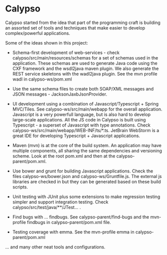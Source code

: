 # Calypso

Calypso started from the idea that part of the programming craft is building an assorted set of tools and techniques that make easier to develop complex/powerful applications.

Some of the ideas shown in this project:

* Schema-first development of web-services - check calypso/src/main/resources/schemas for a set of schemas used in the application. These schemas are used to generate Java code using the CXF framework and the wsdl2java maven plugin. We also generate the REST service skeletons with the wadl2java plugin. See the mvn profile wadl in calypso-ws/pom.xml

* Use the same schema files to create both SOAP/XML messages and JSON messages - JacksonJaxbJsonProvider.

* UI development using a combination of Javascript/Typescript + Spring MVC/Tiles. See calypso-ws/src/main/webapp for the overall application. Javascript is a very powerfull language, but is also hard to develop large-scale applications. All the JS code in Calypso is built using Typescript - a superset of Javascript with type annotations. Check calypso-ws/src/main/webapp/WEB-INF/ts/*.ts. JetBrain WebStorm is a great IDE for developing Typescript + Javascript applications.

* Maven (mvn) is at the core of the build system. An application may have multiple components, all sharing the same dependencies and versioning scheme. Look at the root pom.xml and then at the calypso-parent/pom.xml.

* Use bower and grunt for building Javascript applications. Check the files calypso-ws/bower.json and calypso-ws/Gruntfile.js. The external js libraries are checked in but they can be generated based on these build scripts.

* Unit testing with JUnit plus some extensions to make regression testing simpler and support integration testing. Check calypso/src/test/java/**/JTest... .

* Find bugs with ... findbugs. See calypso-parent/find-bugs and the mvn-profile findbugs in calypso-parent/pom.xml file.
 
* Testing coverage with emma. See the mvn-profile emma in calypso-parent/pom.xml
 
... and many other neat tools and configurations.
